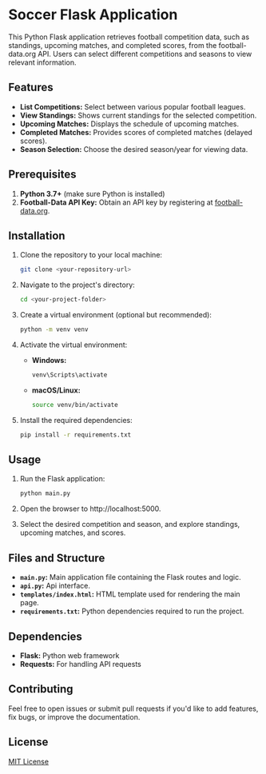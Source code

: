 
# Soccer Flask Application

This Python Flask application retrieves football competition data, such as standings, upcoming matches, and completed scores, from the football-data.org API. Users can select different competitions and seasons to view relevant information.

## Features

- **List Competitions:** Select between various popular football leagues.
- **View Standings:** Shows current standings for the selected competition.
- **Upcoming Matches:** Displays the schedule of upcoming matches.
- **Completed Matches:** Provides scores of completed matches (delayed scores).
- **Season Selection:** Choose the desired season/year for viewing data.

## Prerequisites

1. **Python 3.7+** (make sure Python is installed)
2. **Football-Data API Key:** Obtain an API key by registering at [football-data.org](https://www.football-data.org/client/register).

## Installation

1. Clone the repository to your local machine:
   ```bash
   git clone <your-repository-url>
   ```

2. Navigate to the project's directory:
   ```bash
   cd <your-project-folder>
   ```

3. Create a virtual environment (optional but recommended):
   ```bash
   python -m venv venv
   ```

4. Activate the virtual environment:
   - **Windows:**
     ```bash
     venv\Scripts\activate
     ```
   - **macOS/Linux:**
     ```bash
     source venv/bin/activate
     ```

5. Install the required dependencies:
   ```bash
   pip install -r requirements.txt
   ```


## Usage

1. Run the Flask application:
   ```bash
   python main.py
   ```

2. Open the browser to http://localhost:5000.

3. Select the desired competition and season, and explore standings, upcoming matches, and scores.

## Files and Structure

- **`main.py`:** Main application file containing the Flask routes and logic.
- **`api.py`:** Api interface.
- **`templates/index.html`:** HTML template used for rendering the main page.
- **`requirements.txt`:** Python dependencies required to run the project.

## Dependencies

- **Flask:** Python web framework
- **Requests:** For handling API requests

## Contributing

Feel free to open issues or submit pull requests if you'd like to add features, fix bugs, or improve the documentation.

## License

[MIT License](LICENSE)
